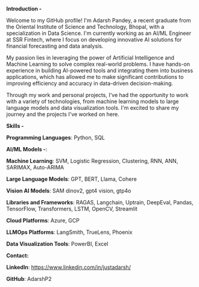 **Introduction -**


Welcome to my GitHub profile! I'm Adarsh Pandey, a recent graduate from the Oriental Institute of Science and Technology, Bhopal, with a specialization in Data Science. I'm currently working as an AI/ML Engineer at SSR Fintech, where I focus on developing innovative AI solutions for financial forecasting and data analysis.

My passion lies in leveraging the power of Artificial Intelligence and Machine Learning to solve complex real-world problems. I have hands-on experience in building AI-powered tools and integrating them into business applications, which has allowed me to make significant contributions to improving efficiency and accuracy in data-driven decision-making.

Through my work and personal projects, I've had the opportunity to work with a variety of technologies, from machine learning models to large language models and data visualization tools. I'm excited to share my journey and the projects I've worked on here.


**Skills -**


**Programming Languages**: Python, SQL

**AI/ML Models -**:

**Machine Learning**: SVM, Logistic Regression, Clustering, RNN, ANN, SARIMAX, Auto-ARIMA

**Large Language Models**: GPT, BERT, Llama, Cohere

**Vision AI Models**: SAM dinov2, gpt4 vision, gtp4o

**Libraries and Frameworks**: RAGAS, Langchain, Uptrain, DeepEval, Pandas, TensorFlow, Transformers, LSTM, OpenCV, Streamlit

**Cloud Platforms**: Azure, GCP

**LLMOps Platforms**: LangSmith, TrueLens, Phoenix

**Data Visualization Tools**: PowerBI, Excel


**Contact:**


**LinkedIn**: https://www.linkedin.com/in/justadarsh/


**GitHub**: AdarshP2


